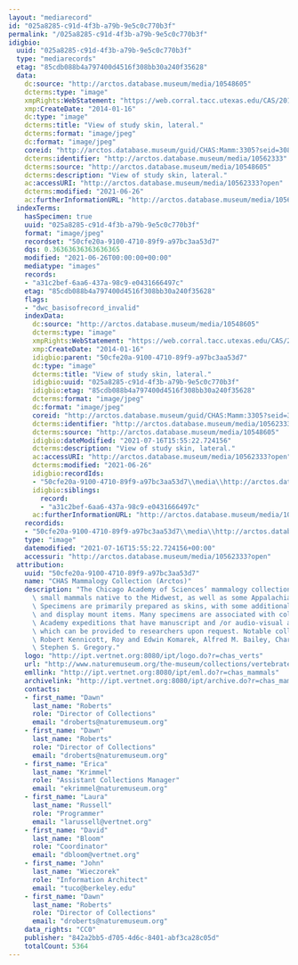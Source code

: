 ```yaml
---
layout: "mediarecord"
id: "025a8285-c91d-4f3b-a79b-9e5c0c770b3f"
permalink: "/025a8285-c91d-4f3b-a79b-9e5c0c770b3f"
idigbio:
  uuid: "025a8285-c91d-4f3b-a79b-9e5c0c770b3f"
  type: "mediarecords"
  etag: "85cdb088b4a797400d4516f308bb30a240f35628"
  data:
    dc:source: "http://arctos.database.museum/media/10548605"
    dcterms:type: "image"
    xmpRights:WebStatement: "https://web.corral.tacc.utexas.edu/CAS/20161217-02/jpg/chas_mamm_3305.4.jpg"
    xmp:CreateDate: "2014-01-16"
    dc:type: "image"
    dcterms:title: "View of study skin, lateral."
    dcterms:format: "image/jpeg"
    dc:format: "image/jpeg"
    coreid: "http://arctos.database.museum/guid/CHAS:Mamm:3305?seid=3087982"
    dcterms:identifier: "http://arctos.database.museum/media/10562333"
    dcterms:source: "http://arctos.database.museum/media/10548605"
    dcterms:description: "View of study skin, lateral."
    ac:accessURI: "http://arctos.database.museum/media/10562333?open"
    dcterms:modified: "2021-06-26"
    ac:furtherInformationURL: "http://arctos.database.museum/media/10562333"
  indexTerms:
    hasSpecimen: true
    uuid: "025a8285-c91d-4f3b-a79b-9e5c0c770b3f"
    format: "image/jpeg"
    recordset: "50cfe20a-9100-4710-89f9-a97bc3aa53d7"
    dqs: 0.36363636363636365
    modified: "2021-06-26T00:00:00+00:00"
    mediatype: "images"
    records:
    - "a31c2bef-6aa6-437a-98c9-e0431666497c"
    etag: "85cdb088b4a797400d4516f308bb30a240f35628"
    flags:
    - "dwc_basisofrecord_invalid"
    indexData:
      dc:source: "http://arctos.database.museum/media/10548605"
      dcterms:type: "image"
      xmpRights:WebStatement: "https://web.corral.tacc.utexas.edu/CAS/20161217-02/jpg/chas_mamm_3305.4.jpg"
      xmp:CreateDate: "2014-01-16"
      idigbio:parent: "50cfe20a-9100-4710-89f9-a97bc3aa53d7"
      dc:type: "image"
      dcterms:title: "View of study skin, lateral."
      idigbio:uuid: "025a8285-c91d-4f3b-a79b-9e5c0c770b3f"
      idigbio:etag: "85cdb088b4a797400d4516f308bb30a240f35628"
      dcterms:format: "image/jpeg"
      dc:format: "image/jpeg"
      coreid: "http://arctos.database.museum/guid/CHAS:Mamm:3305?seid=3087982"
      dcterms:identifier: "http://arctos.database.museum/media/10562333"
      dcterms:source: "http://arctos.database.museum/media/10548605"
      idigbio:dateModified: "2021-07-16T15:55:22.724156"
      dcterms:description: "View of study skin, lateral."
      ac:accessURI: "http://arctos.database.museum/media/10562333?open"
      dcterms:modified: "2021-06-26"
      idigbio:recordIds:
      - "50cfe20a-9100-4710-89f9-a97bc3aa53d7\\media\\http://arctos.database.museum/media/10562333"
      idigbio:siblings:
        record:
        - "a31c2bef-6aa6-437a-98c9-e0431666497c"
      ac:furtherInformationURL: "http://arctos.database.museum/media/10562333"
    recordids:
    - "50cfe20a-9100-4710-89f9-a97bc3aa53d7\\media\\http://arctos.database.museum/media/10562333"
    type: "image"
    datemodified: "2021-07-16T15:55:22.724156+00:00"
    accessuri: "http://arctos.database.museum/media/10562333?open"
  attribution:
    uuid: "50cfe20a-9100-4710-89f9-a97bc3aa53d7"
    name: "CHAS Mammalogy Collection (Arctos)"
    description: "The Chicago Academy of Sciences’ mammalogy collection contains mostly\
      \ small mammals native to the Midwest, as well as some Appalachian species.\
      \ Specimens are primarily prepared as skins, with some additional osteological\
      \ and display mount items. Many specimens are associated with collectors or\
      \ Academy expeditions that have manuscript and /or audio-visual archival material,\
      \ which can be provided to researchers upon request. Notable collectors include\
      \ Robert Kennicott, Roy and Edwin Komarek, Alfred M. Bailey, Charles D. Brower,\
      \ Stephen S. Gregory."
    logo: "http://ipt.vertnet.org:8080/ipt/logo.do?r=chas_verts"
    url: "http://www.naturemuseum.org/the-museum/collections/vertebrates"
    emllink: "http://ipt.vertnet.org:8080/ipt/eml.do?r=chas_mammals"
    archivelink: "http://ipt.vertnet.org:8080/ipt/archive.do?r=chas_mammals"
    contacts:
    - first_name: "Dawn"
      last_name: "Roberts"
      role: "Director of Collections"
      email: "droberts@naturemuseum.org"
    - first_name: "Dawn"
      last_name: "Roberts"
      role: "Director of Collections"
      email: "droberts@naturemuseum.org"
    - first_name: "Erica"
      last_name: "Krimmel"
      role: "Assistant Collections Manager"
      email: "ekrimmel@naturemuseum.org"
    - first_name: "Laura"
      last_name: "Russell"
      role: "Programmer"
      email: "larussell@vertnet.org"
    - first_name: "David"
      last_name: "Bloom"
      role: "Coordinator"
      email: "dbloom@vertnet.org"
    - first_name: "John"
      last_name: "Wieczorek"
      role: "Information Architect"
      email: "tuco@berkeley.edu"
    - first_name: "Dawn"
      last_name: "Roberts"
      role: "Director of Collections"
      email: "droberts@naturemuseum.org"
    data_rights: "CC0"
    publisher: "842a2bb5-d705-4d6c-8401-abf3ca28c05d"
    totalCount: 5364
---
```

